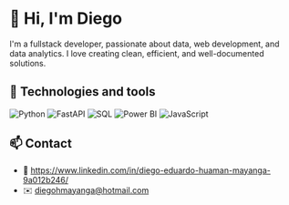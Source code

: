 # 👋 Hi, I'm Diego

I'm a fullstack developer, passionate about data, web development, and data analytics. I love creating clean, efficient, and well-documented solutions.

## 🧰 Technologies and tools

![Python](https://img.shields.io/badge/-Python-3776AB?style=flat&logo=python&logoColor=white)
![FastAPI](https://img.shields.io/badge/-FastAPI-009688?style=flat&logo=fastapi&logoColor=white)
![SQL](https://img.shields.io/badge/-SQL-003B57?style=flat&logo=mysql&logoColor=white)
![Power BI](https://img.shields.io/badge/-PowerBI-F2C811?style=flat&logo=powerbi&logoColor=black)
![JavaScript](https://img.shields.io/badge/-JavaScript-F7DF1E?style=flat&logo=javascript&logoColor=black)

## 📫 Contact
- 💼 https://www.linkedin.com/in/diego-eduardo-huaman-mayanga-9a012b246/
- ✉️ diegohmayanga@hotmail.com
